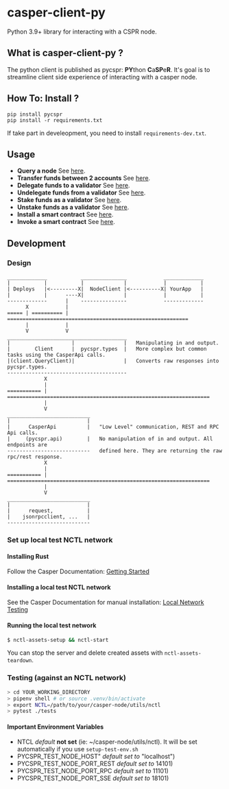 casper-client-py
======================================================

Python 3.9+ library for interacting with a CSPR node.


What is casper-client-py ?
------------------------------------------------------

The python client is published as pycspr: **PY**thon **C**a**SP**e**R**.  It's goal is to streamline client side experience of interacting with a casper node.


How To: Install ?
------------------------------------------------------

```
pip install pycspr
pip install -r requirements.txt
```
If take part in develeopment, you need to install `requirements-dev.txt`.

## Usage

* **Query a node** See [here](how_tos/how_to_query_a_node.py).
* **Transfer funds between 2 accounts** See [here](how_tos/how_to_transfer.py).
* **Delegate funds to a validator** See [here](how_tos/how_to_delegate.py).
* **Undelegate funds from a validator**  See [here](how_tos/how_to_undelegate.py).
* **Stake funds as a validator** See [here](how_tos/how_to_stake.py).
* **Unstake funds as a validator** See [here](how_tos/how_to_unstake.py).
* **Install a smart contract** See [here](how_tos/how_to_install_a_contract.py).
* **Invoke a smart contract** See [here](how_tos/how_to_invoke_a_contract.py).

## Development

### Design

```
_____________           _______________            _____________
|           |           |             |            |           |
| Deploys   |<---------X|  NodeClient |<----------X| YourApp   |
|           |      ----X|             |            |           |
-------------      |    ---------------            -------------
      X            |
===== | ========== | ===========================================================
      |            |
      V            V 
_______________________________________
|                    |                |   Manipulating in and output. 
|        Client      |  pycspr.types  |   More complex but common tasks using the CasperApi calls.
|(client.QueryClient)|                |   Converts raw responses into pycspr.types.
---------------------------------------
            X
            |
=========== | ==================================================================
            |
            V
___________________________
|                         |    
|      CasperApi          |   "Low Level" communication, REST and RPC Api calls. 
|     (pycspr.api)        |   No manipulation of in and output. All endpoints are 
---------------------------   defined here. They are returning the raw rpc/rest response.
            X
            |
=========== | ==================================================================
            |
            V
___________________________
|                         |    
|      request,           |   
|    jsonrpcclient, ...   |   
---------------------------
```

### Set up local test NCTL network

#### Installing Rust

Follow the Casper Documentation: [Getting
Started](https://docs.casperlabs.io/en/latest/dapp-dev-guide/setup-of-rust-contract-sdk.html)

#### Installing a local test NCTL network
See the Casper Documentation for manual installation:
[Local Network Testing](https://docs.casperlabs.io/en/latest/dapp-dev-guide/setup-nctl.html)

#### Running the local test network
```bash
$ nctl-assets-setup && nctl-start 
```

You can stop the server and delete created assets with `nctl-assets-teardown`.

### Testing (against an NCTL network)

```bash
> cd YOUR_WORKING_DIRECTORY
> pipenv shell # or source .venv/bin/activate
> export NCTL=/path/to/your/casper-node/utils/nctl
> pytest ./tests
````

#### Important Environment Variables
* NTCL *default* **not set** (ie: ~/casper-node/utils/nctl). It will be set automatically if you use `setup-test-env.sh`
* PYCSPR_TEST_NODE_HOST" *default set to* "localhost")
* PYCSPR_TEST_NODE_PORT_REST *default set to* 14101)
* PYCSPR_TEST_NODE_PORT_RPC *default set to* 11101)
* PYCSPR_TEST_NODE_PORT_SSE *default set to* 18101)
